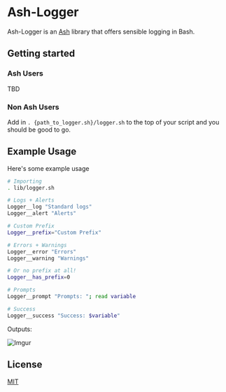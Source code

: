 # Ash-Logger

Ash-Logger is an [Ash](https://github.com/BrandonRomano/ash) library that offers sensible logging in Bash.

## Getting started

### Ash Users

TBD

### Non Ash Users

Add in `. {path_to_logger.sh}/logger.sh` to the top of your script and you should be good to go.

## Example Usage

Here's some example usage

```sh
# Importing
. lib/logger.sh

# Logs + Alerts
Logger__log "Standard logs"
Logger__alert "Alerts"

# Custom Prefix
Logger__prefix="Custom Prefix"

# Errors + Warnings
Logger__error "Errors"
Logger__warning "Warnings"

# Or no prefix at all!
Logger__has_prefix=0

# Prompts
Logger__prompt "Prompts: "; read variable

# Success
Logger__success "Success: $variable"
```

Outputs:

![Imgur](http://i.imgur.com/G0OOkrp.png?1)

## License

[MIT](license.txt)
